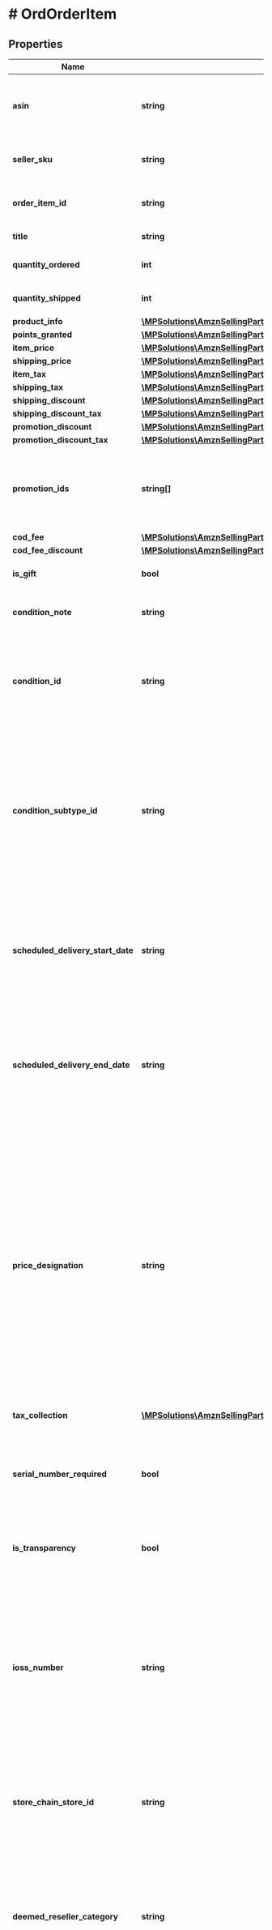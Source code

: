 # # OrdOrderItem

## Properties

Name | Type | Description | Notes
------------ | ------------- | ------------- | -------------
**asin** | **string** | The Amazon Standard Identification Number (ASIN) of the item. |
**seller_sku** | **string** | The seller stock keeping unit (SKU) of the item. | [optional]
**order_item_id** | **string** | An Amazon-defined order item identifier. |
**title** | **string** | The name of the item. | [optional]
**quantity_ordered** | **int** | The number of items in the order. |
**quantity_shipped** | **int** | The number of items shipped. | [optional]
**product_info** | [**\MPSolutions\AmznSellingPartnerApi\Models\Orders\OrdProductInfoDetail**](OrdProductInfoDetail.md) |  | [optional]
**points_granted** | [**\MPSolutions\AmznSellingPartnerApi\Models\Orders\OrdPointsGrantedDetail**](OrdPointsGrantedDetail.md) |  | [optional]
**item_price** | [**\MPSolutions\AmznSellingPartnerApi\Models\Orders\OrdMoney**](OrdMoney.md) |  | [optional]
**shipping_price** | [**\MPSolutions\AmznSellingPartnerApi\Models\Orders\OrdMoney**](OrdMoney.md) |  | [optional]
**item_tax** | [**\MPSolutions\AmznSellingPartnerApi\Models\Orders\OrdMoney**](OrdMoney.md) |  | [optional]
**shipping_tax** | [**\MPSolutions\AmznSellingPartnerApi\Models\Orders\OrdMoney**](OrdMoney.md) |  | [optional]
**shipping_discount** | [**\MPSolutions\AmznSellingPartnerApi\Models\Orders\OrdMoney**](OrdMoney.md) |  | [optional]
**shipping_discount_tax** | [**\MPSolutions\AmznSellingPartnerApi\Models\Orders\OrdMoney**](OrdMoney.md) |  | [optional]
**promotion_discount** | [**\MPSolutions\AmznSellingPartnerApi\Models\Orders\OrdMoney**](OrdMoney.md) |  | [optional]
**promotion_discount_tax** | [**\MPSolutions\AmznSellingPartnerApi\Models\Orders\OrdMoney**](OrdMoney.md) |  | [optional]
**promotion_ids** | **string[]** | A list of promotion identifiers provided by the seller when the promotions were created. | [optional]
**cod_fee** | [**\MPSolutions\AmznSellingPartnerApi\Models\Orders\OrdMoney**](OrdMoney.md) |  | [optional]
**cod_fee_discount** | [**\MPSolutions\AmznSellingPartnerApi\Models\Orders\OrdMoney**](OrdMoney.md) |  | [optional]
**is_gift** | **bool** | When true, the item is a gift. | [optional]
**condition_note** | **string** | The condition of the item as described by the seller. | [optional]
**condition_id** | **string** | The condition of the item.  Possible values: New, Used, Collectible, Refurbished, Preorder, Club. | [optional]
**condition_subtype_id** | **string** | The subcondition of the item.  Possible values: New, Mint, Very Good, Good, Acceptable, Poor, Club, OEM, Warranty, Refurbished Warranty, Refurbished, Open Box, Any, Other. | [optional]
**scheduled_delivery_start_date** | **string** | The start date of the scheduled delivery window in the time zone of the order destination. In ISO 8601 date time format. | [optional]
**scheduled_delivery_end_date** | **string** | The end date of the scheduled delivery window in the time zone of the order destination. In ISO 8601 date time format. | [optional]
**price_designation** | **string** | Indicates that the selling price is a special price that is available only for Amazon Business orders. For more information about the Amazon Business Seller Program, see the [Amazon Business website](https://www.amazon.com/b2b/info/amazon-business).   Possible values: BusinessPrice - A special price that is available only for Amazon Business orders. | [optional]
**tax_collection** | [**\MPSolutions\AmznSellingPartnerApi\Models\Orders\OrdTaxCollection**](OrdTaxCollection.md) |  | [optional]
**serial_number_required** | **bool** | When true, the product type for this item has a serial number.  Returned only for Amazon Easy Ship orders. | [optional]
**is_transparency** | **bool** | When true, transparency codes are required. | [optional]
**ioss_number** | **string** | The IOSS number for the marketplace. Sellers shipping to the European Union (EU) from outside of the EU must provide this IOSS number to their carrier when Amazon has collected the VAT on the sale. | [optional]
**store_chain_store_id** | **string** | The store chain store identifier. Linked to a specific store in a store chain. | [optional]
**deemed_reseller_category** | **string** | The category of deemed reseller. This applies to selling partners that are not based in the EU and is used to help them meet the VAT Deemed Reseller tax laws in the EU and UK. | [optional]
**buyer_info** | [**\MPSolutions\AmznSellingPartnerApi\Models\Orders\OrdItemBuyerInfo**](OrdItemBuyerInfo.md) |  | [optional]

[[Back to Model list]](../../README.md#models) [[Back to API list]](../../README.md#endpoints) [[Back to README]](../../README.md)
